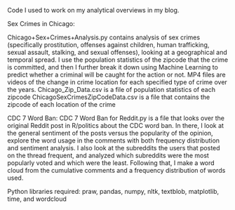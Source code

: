 Code I used to work on my analytical overviews in my blog.

Sex Crimes in Chicago:

Chicago+Sex+Crimes+Analysis.py contains analysis of sex crimes (specifically prostitution, offenses against children, human trafficking, sexual assault, stalking, and sexual offenses), looking at a geographical and temporal spread. I use the population statistics of the zipcode that the crime is committed, and then I further break it down using Machine Learning to predict whether a criminal will be caught for the action or not.
MP4 files are videos of the change in crime location for each specified type of crime over the years.
Chicago_Zip_Data.csv is a file of population statistics of each zipcode
ChicagoSexCrimesZipCodeData.csv is a file that contains the zipcode of each location of the crime

CDC 7 Word Ban:
CDC 7 Word Ban for Reddit.py is a file that looks over the original Reddit post in R/politics about the CDC word ban. In there,
I look at the general sentiment of the posts versus the popularity of the opinion, explore the word usage in the comments with both
frequency distribution and sentiment analysis. I also look at the subreddits the users that posted on the thread frequent, and analyzed
which subreddits were the most popularly voted and which were the least. Following that, I make a word cloud from the cumulative comments
and a frequency distribution of words used.

Python libraries required: praw, pandas, numpy, nltk, textblob, matplotlib, time, and wordcloud

